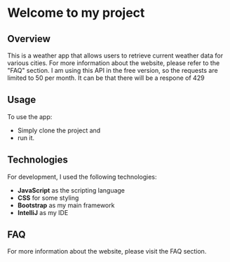 # Welcome to my project

## Overview
This is a weather app that allows users to retrieve current weather data for various cities. For more information about the website, please refer to the "FAQ" section.
I am using this API in the free version, so the requests are limited to 50 per month. It can be that there will be a respone of 429 

## Usage
To use the app:
- Simply clone the project and
- run it.

## Technologies
For development, I used the following technologies:
- **JavaScript** as the scripting language
- **CSS** for some styling
- **Bootstrap** as my main framework
- **IntelliJ** as my IDE

## FAQ
For more information about the website, please visit the FAQ section.
